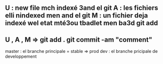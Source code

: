 U : new file mch indexé 3and el git
A : les fichiers elli nindexed men and el git
M : un fichier deja indexé wel etat mté3ou tbadlet men ba3d git add
-----------
U , A , M => 
git add .
git commit -am "comment"
-----------
master : el branche principale = stable => prod
dev : el branche pricipale de developpement

